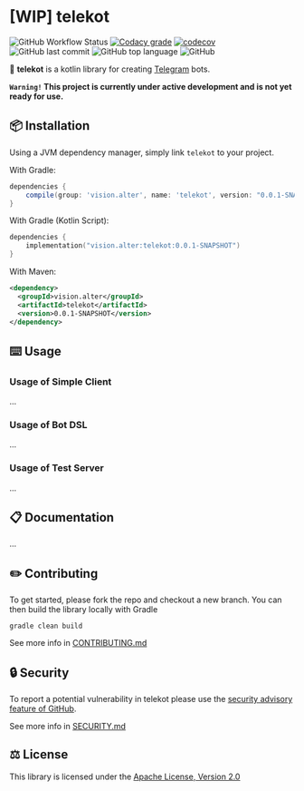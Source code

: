 # [WIP] telekot

![GitHub Workflow Status](https://img.shields.io/github/workflow/status/Amper/telekot/CI)
[![Codacy grade](https://img.shields.io/codacy/grade/004e390276064f9b9c2ae374dbf4ae40)](https://app.codacy.com/manual/__3/telekot?utm_source=github.com&utm_medium=referral&utm_content=Amper/telekot&utm_campaign=Badge_Grade_Settings)
[![codecov](https://img.shields.io/codecov/c/github/Amper/telekot)](https://codecov.io/gh/Amper/telekot)
![GitHub last commit](https://img.shields.io/github/last-commit/Amper/telekot)
![GitHub top language](https://img.shields.io/github/languages/top/Amper/telekot)
![GitHub](https://img.shields.io/github/license/Amper/telekot)

🤖 **telekot** is a kotlin library for creating [Telegram](https://telegram.org) bots.

**`Warning!` This project is currently under active development and is not yet ready for use.**

## 📦 Installation

Using a JVM dependency manager, simply link `telekot` to your project.

With Gradle:

```groovy
dependencies {
    compile(group: 'vision.alter', name: 'telekot', version: "0.0.1-SNAPSHOT")
}
```

With Gradle (Kotlin Script):

```kotlin
dependencies {
    implementation("vision.alter:telekot:0.0.1-SNAPSHOT")
}
```

With Maven:
```xml
<dependency>
  <groupId>vision.alter</groupId>
  <artifactId>telekot</artifactId>
  <version>0.0.1-SNAPSHOT</version>
</dependency>
```

## ⌨️ Usage

### Usage of Simple Client

...

### Usage of Bot DSL

...

### Usage of Test Server

...

## 📋 Documentation

...

## ✏️ Contributing

To get started, please fork the repo and checkout a new branch. 
You can then build the library locally with Gradle

```shell script
gradle clean build
```

See more info in [CONTRIBUTING.md](CONTRIBUTING.md)

## 🔒 Security

To report a potential vulnerability in telekot please use the [security advisory feature of GitHub](https://github.com/Amper/telekot/security/advisories).

See more info in [SECURITY.md](SECURITY.md)

## ⚖️ License

This library is licensed under the [Apache License, Version 2.0](LICENSE.md)
